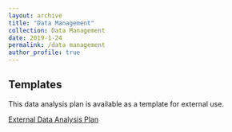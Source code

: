```yaml
---
layout: archive
title: "Data Management"
collection: Data Management
date: 2019-1-24
permalink: /data management
author_profile: true
---
```


## Templates 

This data analysis plan is available as a template for external use.

[External Data Analysis Plan](https://s3.amazonaws.com/baccarellilabgithubio/TEMPLATE+Analysis+Plans_External.pdf)



